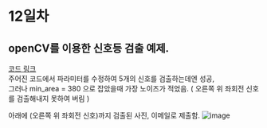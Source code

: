 # 12일차

## openCV를 이용한 신호등 검출 예제.
[코드 링크](0708_python_openCV_신호등검출.ipynb)<br>
주어진 코드에서 파라미터를 수정하여 5개의 신호를 검출하는데엔 성공, <br>
그러나 min_area = 380 으로 잡았을때 가장 노이즈가 적었음. ( 오른쪽 위 좌회전 신호를 검출해내지 못하여 버림 )<br>

아래에 (오른쪽 위 좌회전 신호)까지 검출된 사진, 이메일로 제출함.
![image](https://github.com/user-attachments/assets/542e3649-ac2e-48ab-a652-40e02fdd42d8)
